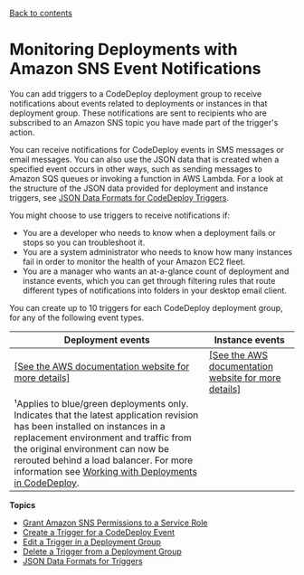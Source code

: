 [Back to contents](index.md)

# Monitoring Deployments with Amazon SNS Event Notifications<a name="monitoring-sns-event-notifications"></a>

You can add triggers to a CodeDeploy deployment group to receive notifications about events related to deployments or instances in that deployment group\. These notifications are sent to recipients who are subscribed to an Amazon SNS topic you have made part of the trigger's action\. 

You can receive notifications for CodeDeploy events in SMS messages or email messages\. You can also use the JSON data that is created when a specified event occurs in other ways, such as sending messages to Amazon SQS queues or invoking a function in AWS Lambda\. For a look at the structure of the JSON data provided for deployment and instance triggers, see [JSON Data Formats for CodeDeploy Triggers](monitoring-sns-event-notifications-json-format.md)\.

You might choose to use triggers to receive notifications if:
+ You are a developer who needs to know when a deployment fails or stops so you can troubleshoot it\.
+ You are a system administrator who needs to know how many instances fail in order to monitor the health of your Amazon EC2 fleet\.
+ You are a manager who wants an at\-a\-glance count of deployment and instance events, which you can get through filtering rules that route different types of notifications into folders in your desktop email client\. 

You can create up to 10 triggers for each CodeDeploy deployment group, for any of the following event types\.


| Deployment events | Instance events | 
| --- | --- | 
|  [\[See the AWS documentation website for more details\]](http://docs.aws.amazon.com/codedeploy/latest/userguide/monitoring-sns-event-notifications.html)  |  [\[See the AWS documentation website for more details\]](http://docs.aws.amazon.com/codedeploy/latest/userguide/monitoring-sns-event-notifications.html)  | 
| ¹Applies to blue/green deployments only\. Indicates that the latest application revision has been installed on instances in a replacement environment and traffic from the original environment can now be rerouted behind a load balancer\. For more information see [Working with Deployments in CodeDeploy](deployments.md)\. | 

**Topics**
+ [Grant Amazon SNS Permissions to a Service Role](monitoring-sns-event-notifications-permisssions.md)
+ [Create a Trigger for a CodeDeploy Event](monitoring-sns-event-notifications-create-trigger.md)
+ [Edit a Trigger in a Deployment Group](monitoring-sns-event-notifications-edit-trigger.md)
+ [Delete a Trigger from a Deployment Group](monitoring-sns-event-notifications-delete-trigger.md)
+ [JSON Data Formats for Triggers](monitoring-sns-event-notifications-json-format.md)